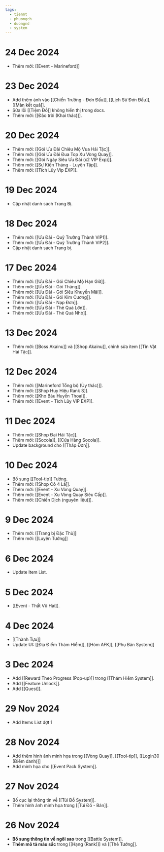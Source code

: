 ```yaml
---
tags:
  - tiennt
  - phuongch
  - duongnd
  - system
---
```

# 24 Dec 2024
- Thêm mới: [[Event - Marineford]]

# 23 Dec 2024
- Add thêm ảnh vào [[Chiến Trường - Đơn Đấu]], [[Lịch Sử Đơn Đấu]], [[Màn kết quả]].
- Sửa lỗi [[Tiệm Đồ]] không hiển thị trong docs.
- Thêm mới: [[Đảo trời (Khai thác)]].
# 20 Dec 2024
- Thêm mới: [[Gói Ưu Đãi Chiêu Mộ Vua Hải Tặc]].
- Thêm mới: [[Gói Ưu Đãi Đua Top Xu Vòng Quay]].
- Thêm mới: [[Gói Ngày Siêu Ưu Đãi (x2 VIP Exp)]].
- Thêm mới: [[Sự Kiện Tháng - Luyện Tập]].
- Thêm mới: [[Tích Lũy Vip EXP]].
# 19 Dec 2024
- Cập nhật danh sách Trang Bị.
# 18 Dec 2024
- Thêm mới: [[Ưu Đãi - Quỹ Trưởng Thành VIP1]].
- Thêm mới: [[Ưu Đãi - Quỹ Trưởng Thành VIP2]].
- Cập nhật danh sách Trang bị.
# 17 Dec 2024
- Thêm mới: [[Ưu Đãi - Gói Chiêu Mộ Hạn Giờ]].
- Thêm mới: [[Ưu Đãi - Gói Tháng]].
- Thêm mới: [[Ưu Đãi - Gói Siêu Khuyến Mãi]].
- Thêm mới: [[Ưu Đãi - Gói Kim Cương]].
- Thêm mới: [[Ưu Đãi - Nạp Đơn]].
- Thêm mới: [[Ưu Đãi - Thẻ Quà Lớn]].
- Thêm mới: [[Ưu Đãi - Thẻ Quà Nhỏ]].
# 13 Dec 2024
- Thêm mới: [[Boss Akainu]] và [[Shop Akainu]], chỉnh sửa item [[Tín Vật Hải Tặc]].
# 12 Dec 2024
- Thêm mới: [[Marineford Tổng bộ (Ủy thác)]].
- Thêm mới: [[Shop Huy Hiệu Rank S]].
- Thêm mới: [[Kho Báu Huyền Thoại]].
- Thêm mới: [[Event - Tích Lũy VIP EXP]].
# 11 Dec 2024
- Thêm mới: [[Shop Đại Hải Tặc]].
- Thêm mới: [[Socola]], [[Cửa Hàng Socola]].
- Update background cho [[Tháp Đơn]].
# 10 Dec 2024
- Bổ sung [[Tool-tip]] Tướng.
- Thêm mới: [[Shop Cỏ 4 Lá]].
- Thêm mới: [[Event - Xu Vòng Quay]].
- Thêm mới: [[Event - Xu Vòng Quay Siêu Cấp]].
- Thêm mới: [[Chiến Dịch (nguyên liệu)]].
# 9 Dec 2024
- Thêm mới: [[Trang bị Đặc Thù]]
- Thêm mới: [[Luyện Tướng]]
# 6 Dec 2024
- Update Item List.
# 5 Dec 2024
- [[Event - Thất Vũ Hải]].
# 4 Dec 2024
- [[Thành Tựu]]
- Update UI: [[Địa Điểm Thám Hiểm]], [[Hòm AFK]], [[Phụ Bản System]]
# 3 Dec 2024
- Add [[Reward Theo Progress (Pop-up)]] trong [[Thám Hiểm System]].
- Add [[Feature Unlock]]. 
- Add [[Quest]].
# 29 Nov 2024
- Add Items List đợt 1
# 28 Nov 2024
- Add thêm hình ảnh minh họa trong [[Vòng Quay]], [[Tool-tip]], [[Login30 (Điểm danh)]] 
- Add minh họa cho [[Event Pack System]].
# 27 Nov 2024
- Bố cục lại thông tin về [[Túi Đồ System]]. 
- Thêm hình ảnh minh họa trong [[Túi Đồ - Bán]].
# 26 Nov 2024
- **Bổ sung thông tin về ngôi sao** trong [[Battle System]]. 
- **Thêm mô tả màu sắc** trong [[Hạng (Rank)]] và [[Thẻ Tướng]].
